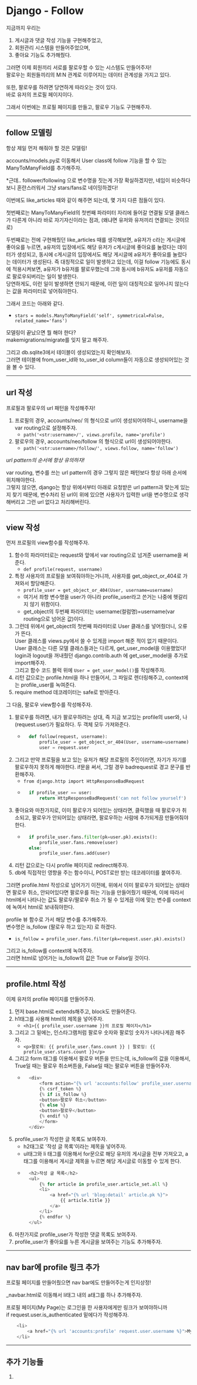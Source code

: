 # Django - Follow

지금까지 우리는 
1. 게시글과 댓글 작성 기능을 구현해주었고, 
2. 회원관리 시스템을 만들어주었으며,  
3. 좋아요 기능도 추가해줬다.

그러면 이제 회원끼리 서로를 팔로우할 수 있는 시스템도 만들어주자!  
팔로우는 회원들끼리의 M:N 관계로 이루어지는 데이터 관계성을 가지고 있다. 

또한, 팔로우를 하려면 당연하게 따라오는 것이 있다.  
바로 유저의 프로필 페이지이다. 

그래서 이번에는 프로필 페이지를 만들고, 팔로우 기능도 구현해주자.

---

## follow 모델링

항상 제일 먼저 해줘야 할 것은 모델링!  

accounts/models.py로 이동해서 User class에 follow 기능을 할 수 있는 ManyToManyField를 추가해주자.  

*근데.. follower/following 으로 변수명을 짓는게 가장 확실하겠지만, 네임이 비슷하다보니 혼란스러워서 그냥 stars/fans로 네이밍하겠다!  

이번에도 like_articles 때와 같이 해주면 되는데, 몇 가지 다른 점들이 있다.

첫번째로는 ManyToManyField의 첫번째 파라미터 자리에 들어갈 연결될 모델 클래스가 다른게 아니라 바로 자기자신이라는 점과, (왜냐면 유저와 유저끼리 연결되는 것이므로)  

두번째로는 전에 구현해줬던 like_articles 때를 생각해보면, a유저가 c라는 게시글에 좋아요를 누르면, a유저의 입장에서도 해당 유저가 c게시글에 좋아요를 눌렀다는 데이터가 생성되고, 동시에 c게시글의 입장에서도 해당 게시글에 a유저가 좋아요를 눌렀다는 데이터가 생성된다. 즉 대칭적으로 일이 발생하고 있는데, 이걸 follow 기능에도 동시에 적용시켜보면, a유저가 b유저를 팔로우했는데 그와 동시에 b유저도 a유저를 자동으로 팔로우되버리는 일이 발생한다.  
당연하게도, 이런 일이 발생하면 안되기 때문에, 이런 일이 대칭적으로 일어나지 않는다는 값을 파라미터로 넣어줘야한다. 

그래서 코드는 아래와 같다. 
- `stars = models.ManyToManyField('self', symmetrical=False, related_name='fans')`

모델링이 끝났으면 뭘 해야 한다?  
makemigrations/migrate를 잊지 말고 해주자.

그리고 db.sqlite3에서 테이블이 생성되었는지 확인해보자.  
그러면 테이블에 from_user_id와 to_user_id column들이 자동으로 생성되어있는 것을 볼 수 있다. 

---

## url 작성

프로필과 팔로우의 url 패턴을 작성해주자! 

1. 프로필의 경우, accounts/neo/ 의 형식으로 url이 생성되어야하니, username을 var routing으로 설정해주자.  
    - `path('<str:username>/', views.profile, name='profile')`
2. 팔로우의 경우, accounts/neo/follow 의 형식으로 url이 생성되어야한다.
    - `path('<str:username>/follow/', views.follow, name='follow')`

*url pattern의 순서에 항상 유의하자!*

var routing, 변수를 쓰는 url pattern의 경우 그렇지 않은 패턴보다 항상 아래 순서에 위치해야한다.  
그렇지 않으면, django는 항상 위에서부터 아래로 요청받은 url pattern과 맞는게 있는지 찾기 때문에, 변수처리 된 url이 위에 있으면 사용자가 입력한 url을 변수명으로 생각해버리고 그런 url 없다고 처리해버린다.  

---

## view 작성

먼저 프로필의 view함수를 작성해주자.

1. 함수의 파라미터로는 request와 앞에서 var routing으로 넘겨준 username을 써준다. 
    - `def profile(request, username)`
2. 특정 사용자의 프로필을 보여줘야하는거니까, 사용자를 get_object_or_404로 가져와서 할당해준다. 
    - `profile_user = get_object_or_404(User, username=username)`
    - 여기서 좌항 변수명을 user가 아니라 profile_user라고 쓴거는 나중에 헷갈리지 않기 위함이다. 
    - get_object의 두번째 파라미터는 username(컬럼명)=username(var routing으로 넘어온 값)이다.
3. 그런데 위에서 get_object의 첫번째 파라미터로 User 클래스를 넣어줬더니, 오류가 뜬다.  
User 클래스를 views.py에서 쓸 수 있게끔 import 해준 적이 없기 때문이다.  
User 클래스는 다른 모델 클래스들과는 다르게, get_user_model을 이용했었다!  
login과 logout을 꺼내줬던 django.contrib.auth 에 get_user_model을 추가로 import해주자.  
그리고 함수 코드 블럭 위에 `User = get_user_model()`를 작성해주자.
4. 리턴 값으로는 profile.html을 하나 만들어서, 그 파일로 렌더링해주고, context에는 profile_user를 녹여준다. 
5. require method 데코레이터는 safe로 받아준다. 

그 다음, 팔로우 view함수를 작성해주자.

1. 팔로우를 하려면, 내가 팔로우하려는 상대, 즉 지금 보고있는 profile의 user와, 나(request.user)가 필요하다. 두 객체 모두 가져와준다.
    - ```py
        def follow(request, username):
            profile_user = get_object_or_404(User, username=username)
            user = request.user
        ```
2. 그리고 만약 프로필을 보고 있는 유저가 해당 프로필의 주인이라면, 자기가 자기를 팔로우하지 못하게 해야한다. if문을 써서, 그럴 경우 badrequest로 경고 문구를 반환해주자.
    - `from django.http import HttpResponseBadRequest`
    - ```py
        if profile_user == user:
            return HttpResponseBadRequest('can not follow yourself')
        ```
3. 좋아요와 마찬가지로, 이미 팔로우가 되어있는 상태라면, 클릭했을 때 팔로우가 취소되고, 팔로우가 안되어있는 상태라면, 팔로우하는 사람에 추가되게끔 만들어줘야 한다. 
    - ```py
        if profile_user.fans.filter(pk=user.pk).exists():
            profile_user.fans.remove(user)
        else:
            profile_user.fans.add(user)
        ```
4. 리턴 값으로는 다시 profile 페이지로 redirect해주자.
5. db에 직접적인 영향을 주는 함수이니, POST로만 받는 데코레이터를 붙여주자.

그러면 profile.html 작성으로 넘어가기 이전에, 위에서 이미 팔로우가 되어있는 상태라면 팔로우 취소, 안되어있다면 팔로우를 하는 기능을 만들어줬기 때문에, 이에 따라서 html에서 나타나는 값도 팔로우/팔로우 취소 가 될 수 있게끔 이에 맞는 변수를 context에 녹여서 html로 보내줘야한다.  

profile 뷰 함수로 가서 해당 변수를 추가해주자.  
변수명은 is_follow (팔로우 하고 있는지) 로 하겠다. 

- `is_follow = profile_user.fans.filter(pk=request.user.pk).exists()`

그리고 is_follow를 context에 녹여주자.  
그러면 html로 넘어가는 is_follow의 값은 True or False일 것이다.

---

## profile.html 작성

이제 유저의 profile 페이지를 만들어주자.

1. 먼저 base.html로 extends해주고, block도 만들어준다. 
2. h1태그를 사용해 html의 제목을 넣어주자.
    - `<h1>{{ profile_user.username }}의 프로필 페이지</h1>`
3. 그리고 그 밑에는, 인스타그램처럼 팔로우 숫자와 팔로잉 숫자가 나타나게끔 해주자.
    - `<p>팔로워: {{ profile_user.fans.count }} | 팔로잉: {{ profile_user.stars.count }}</p>`
4. 그리고 form 태그를 이용해서 팔로우 버튼을 만드는데, is_follow의 값을 이용해서, True일 때는 팔로우 취소버튼을, False일 때는 팔로우 버튼을 만들어주자. 
    - ```py
        <div>
            <form action="{% url 'accounts:follow' profile_user.username %}" method="POST">
            {% csrf_token %}
            {% if is_follow %}
            <button>팔로우 취소</button>
            {% else %}
            <button>팔로우</button>
            {% endif %}
            </form>
        </div>
        ```
5. profile_user가 작성한 글 목록도 보여주자.
    - h2태그로 '작성 글 목록'이라는 제목을 넣어주자.
    - ul태그와 li 태그를 이용해서 for문으로 해당 유저의 게시글을 전부 가져오고, a태그를 이용해서 게시글 제목을 누르면 해당 게시글로 이동할 수 있게 한다. 
    - ```py
        <h2>작성 글 목록</h2>
        <ul>
            {% for article in profile_user.article_set.all %}
            <li>
                <a href="{% url 'blog:detail' article.pk %}">
                    {{ article.title }}
                </a>
            </li>
            {% endfor %}
        </ul>
        ```
6. 마찬가지로 profile_user가 작성한 댓글 목록도 보여주자.
7. profile_user가 좋아요를 누른 게시글을 보여주는 기능도 추가해주자.

---

## nav bar에 profile 링크 추가

프로필 페이지를 만들어줬으면 nav bar에도 만들어주는게 인지상정!

_navbar.html로 이동해서 li태그 내의 a태그를 하나 추가해주자. 

프로필 페이지(My Page)는 로그인을 한 사용자에게만 링크가 보여야하니까  
if request.user.is_authenticated 밑에다가 작성해주자.

```py
    <li>
        <a href="{% url 'accounts:profile' request.user.username %}">My Page</a>
    </li>
```


---

## 추가 기능들

1. 

